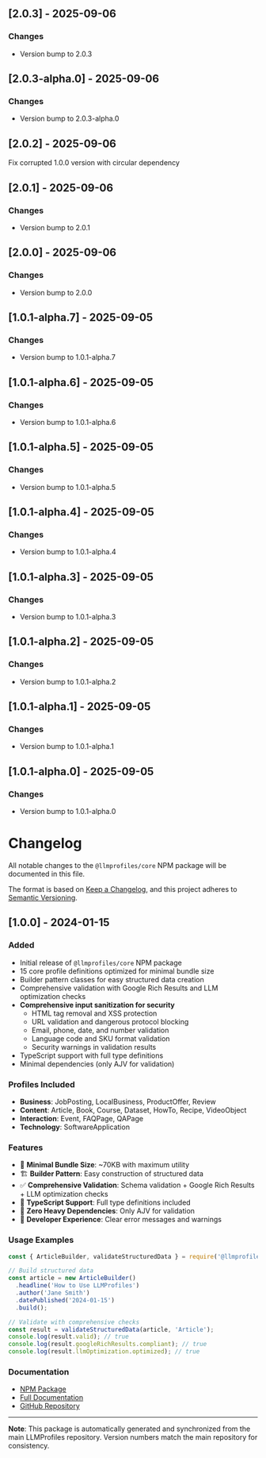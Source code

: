 ## [2.0.3] - 2025-09-06

### Changes
- Version bump to 2.0.3

## [2.0.3-alpha.0] - 2025-09-06

### Changes
- Version bump to 2.0.3-alpha.0

## [2.0.2] - 2025-09-06

Fix corrupted 1.0.0 version with circular dependency

## [2.0.1] - 2025-09-06

### Changes
- Version bump to 2.0.1

## [2.0.0] - 2025-09-06

### Changes
- Version bump to 2.0.0

## [1.0.1-alpha.7] - 2025-09-05

### Changes
- Version bump to 1.0.1-alpha.7

## [1.0.1-alpha.6] - 2025-09-05

### Changes
- Version bump to 1.0.1-alpha.6

## [1.0.1-alpha.5] - 2025-09-05

### Changes
- Version bump to 1.0.1-alpha.5

## [1.0.1-alpha.4] - 2025-09-05

### Changes
- Version bump to 1.0.1-alpha.4

## [1.0.1-alpha.3] - 2025-09-05

### Changes
- Version bump to 1.0.1-alpha.3

## [1.0.1-alpha.2] - 2025-09-05

### Changes
- Version bump to 1.0.1-alpha.2

## [1.0.1-alpha.1] - 2025-09-05

### Changes
- Version bump to 1.0.1-alpha.1

## [1.0.1-alpha.0] - 2025-09-05

### Changes
- Version bump to 1.0.1-alpha.0

# Changelog

All notable changes to the `@llmprofiles/core` NPM package will be documented in this file.

The format is based on [Keep a Changelog](https://keepachangelog.com/en/1.0.0/),
and this project adheres to [Semantic Versioning](https://semver.org/spec/v2.0.0.html).

## [1.0.0] - 2024-01-15

### Added
- Initial release of `@llmprofiles/core` NPM package
- 15 core profile definitions optimized for minimal bundle size
- Builder pattern classes for easy structured data creation
- Comprehensive validation with Google Rich Results and LLM optimization checks
- **Comprehensive input sanitization for security**
  - HTML tag removal and XSS protection
  - URL validation and dangerous protocol blocking
  - Email, phone, date, and number validation
  - Language code and SKU format validation
  - Security warnings in validation results
- TypeScript support with full type definitions
- Minimal dependencies (only AJV for validation)

### Profiles Included
- **Business**: JobPosting, LocalBusiness, ProductOffer, Review
- **Content**: Article, Book, Course, Dataset, HowTo, Recipe, VideoObject
- **Interaction**: Event, FAQPage, QAPage
- **Technology**: SoftwareApplication

### Features
- 🎯 **Minimal Bundle Size**: ~70KB with maximum utility
- 🏗️ **Builder Pattern**: Easy construction of structured data
- ✅ **Comprehensive Validation**: Schema validation + Google Rich Results + LLM optimization checks
- 📱 **TypeScript Support**: Full type definitions included
- 🚀 **Zero Heavy Dependencies**: Only AJV for validation
- 🎨 **Developer Experience**: Clear error messages and warnings

### Usage Examples
```javascript
const { ArticleBuilder, validateStructuredData } = require('@llmprofiles/core');

// Build structured data
const article = new ArticleBuilder()
  .headline('How to Use LLMProfiles')
  .author('Jane Smith')
  .datePublished('2024-01-15')
  .build();

// Validate with comprehensive checks
const result = validateStructuredData(article, 'Article');
console.log(result.valid); // true
console.log(result.googleRichResults.compliant); // true
console.log(result.llmOptimization.optimized); // true
```

### Documentation
- [NPM Package](https://www.npmjs.com/package/@llmprofiles/core)
- [Full Documentation](https://llmprofiles.org)
- [GitHub Repository](https://github.com/HaMi-IQ/llmprofiles)

---

**Note**: This package is automatically generated and synchronized from the main LLMProfiles repository. Version numbers match the main repository for consistency.


